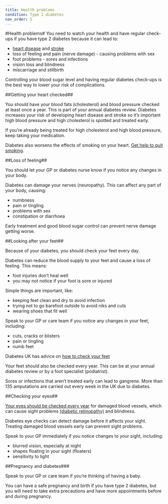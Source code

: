 ```yaml
---
title: Health problems
condition: Type 2 diabetes
nav_order: 5
---
```


#Health problems#
You need to watch your health and have regular check-ups if you have type 2 diabetes because it can lead to:

- [heart disease](http://www.nhs.uk/conditions/coronary-heart-disease/pages/introduction.aspx) and [stroke](http://www.nhs.uk/Conditions/Stroke/Pages/Introduction.aspx)
- loss of feeling and pain (nerve damage) - causing problems with sex
- foot problems - sores and infections
- vision loss and blindness
- miscarriage and stillbirth

Controlling your blood sugar level and having regular diabetes check-ups is the best way to lower your risk of complications.

##Getting your heart checked##

You should have your blood fats (cholesterol) and blood pressure checked at least once a year. This is part of your annual diabetes review. Diabetes increases your risk of developing heart disease and stroke so it’s important high blood pressure and high cholesterol is spotted and treated early.

If you’re already being treated for high cholesterol and high blood pressure, keep taking your medication.

Diabetes also worsens the effects of smoking on your heart.  [Get help to quit smoking](http://www.nhs.uk/LiveWell/Smoking/Pages/stopsmokingnewhome.aspx).

##Loss of feeling##

You should let your GP or diabetes nurse know if you notice any changes in your body.

Diabetes can damage your nerves (neuropathy). This can affect any part of your body, causing:

- numbness
- pain or tingling
- problems with sex
- constipation or diarrhoea

Early treatment and good blood sugar control can prevent nerve damage getting worse.

##Looking after your feet##

Because of your diabetes, you should check your feet every day.

Diabetes can reduce the blood supply to your feet and cause a loss of feeling.  This means:

- foot injuries don’t heal well
- you may not notice if your foot is sore or injured

Simple things are important, like:

- keeping feet clean and dry to avoid infection
- trying not to go barefoot outside to avoid niks and cuts
- wearing shoes that fit well

Speak to your GP or care team if you notice any changes in your feet, including:

- cuts, cracks or blisters
- pain or tingling
- numb feet

Diabetes UK has advice on [how to check your feet](https://www.diabetes.org.uk/Guide-to-diabetes/Complications/Feet/)

Your feet should also be checked every year. This can be at your annual diabetes review or by a foot specialist (podiatrist). 

Sores or infections that aren’t treated early can lead to gangrene. More than 135 amputations are carried out every week in the UK due to diabetes.

##Checking your eyes##

[Your eyes should be checked every year](http://www.nhs.uk/conditions/diabetes/pages/diabetic-eye-screening.aspx) for damaged blood vessels, which can cause sight problems [(diabetic retinopathy)](http://www.nhs.uk/Conditions/Diabetic-retinopathy/Pages/Introduction.aspx) and blindness.

Diabetes eye checks can detect damage before it affects your sight. Treating damaged blood vessels early can prevent sight problems.

Speak to your GP immediately if you notice changes to your sight, including:

- blurred vision, especially at night
- shapes floating in your sight (floaters)
- sensitivity to light

##Pregnancy and diabetes###

Speak to your GP or care team if you’re thinking of having a baby.

You can have a safe pregnancy and birth if you have type 2 diabetes, but you will need to take extra precautions and have more appointments before and during pregnancy.
